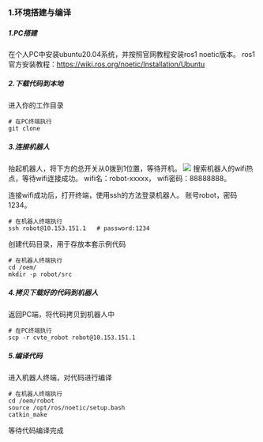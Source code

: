 ### 1.环境搭建与编译
##### 1.PC搭建
在个人PC中安装ubuntu20.04系统，并按照官网教程安装ros1 noetic版本。
ros1官方安装教程：https://wiki.ros.org/noetic/Installation/Ubuntu

##### 2.下载代码到本地
进入你的工作目录
```
# 在PC终端执行
git clone 
```

##### 3.连接机器人
抬起机器人，将下方的总开关从0拨到1位置，等待开机。
![](img/open.png)
搜索机器人的wifi热点，等待wifi连接成功。
wifi名：robot-xxxxx，
wifi密码：88888888。

连接wifi成功后，打开终端，使用ssh的方法登录机器人。
账号robot，密码1234。
```
# 在机器人终端执行
ssh robot@10.153.151.1   # password:1234
```

创建代码目录，用于存放本套示例代码
```
# 在机器人终端执行
cd /oem/
mkdir -p robot/src
```

##### 4.拷贝下载好的代码到机器人
返回PC端，将代码拷贝到机器人中
```
# 在PC终端执行
scp -r cvte_robot robot@10.153.151.1
```

##### 5.编译代码
进入机器人终端，对代码进行编译
```
# 在机器人终端执行
cd /oem/robot
source /opt/ros/noetic/setup.bash
catkin_make
```
等待代码编译完成


